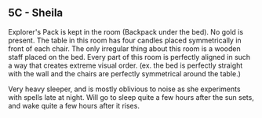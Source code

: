 ## 5C - Sheila 

Explorer's Pack is kept in the room (Backpack under the bed). No gold is present. The table in this room has four candles placed symmetrically in front of each chair. The only irregular thing about this room is a wooden staff placed on the bed. Every part of this room is perfectly aligned in such a way that creates extreme visual order. (ex. the bed is perfectly straight with the wall and the chairs are perfectly symmetrical around the table.) 

Very heavy sleeper, and is mostly oblivious to noise as she experiments with spells late at night. Will go to sleep quite a few hours after the sun sets, and wake quite a few hours after it rises.

  
